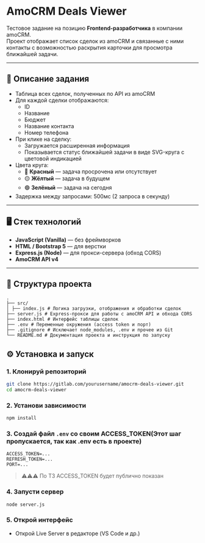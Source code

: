 # AmoCRM Deals Viewer

Тестовое задание на позицию **Frontend-разработчика** в компании amoCRM.  
Проект отображает список сделок из amoCRM и связанные с ними контакты с возможностью раскрытия карточки для просмотра ближайшей задачи.

---

## 📌 Описание задания

- Таблица всех сделок, полученных по API из amoCRM
- Для каждой сделки отображаются:
  - ID
  - Название
  - Бюджет
  - Название контакта
  - Номер телефона
- При клике на сделку:
  - Загружается расширенная информация
  - Показывается статус ближайшей задачи в виде SVG-круга с цветовой индикацией
- Цвета круга:
  - 🔴 **Красный** — задача просрочена или отсутствует
  - 🟡 **Жёлтый** — задача в будущем
  - 🟢 **Зелёный** — задача на сегодня
- Задержка между запросами: 500мс (2 запроса в секунду)

---

## 🖥 Стек технологий

- **JavaScript (Vanilla)** — без фреймворков
- **HTML / Bootstrap 5** — для верстки
- **Express.js (Node)** — для прокси-сервера (обход CORS)
- **AmoCRM API v4**

---

## 📁 Структура проекта

```
.
├── src/
│ ├── index.js # Логика загрузки, отображения и обработки сделок
├── server.js # Express-прокси для работы с amoCRM API и обхода CORS
├── index.html # Интерфейс таблицы сделок
├── .env # Переменные окружения (access token и порт)
├── .gitignore # Исключает node_modules, .env и прочее из Git
└── README.md # Документация проекта и инструкция по запуску
```

## ⚙️ Установка и запуск

### 1. Клонируй репозиторий

```bash
git clone https://gitlab.com/yourusername/amocrm-deals-viewer.git
cd amocrm-deals-viewer
```

### 2. Установи зависимости

```bash
npm install
```

### 3. Создай файл `.env` со своим ACCESS_TOKEN(Этот шаг пропускается, так как .env есть в проекте)

```env
ACCESS_TOKEN=...
REFRESH_TOKEN=...
PORT=...
```

> ⚠️⚠️⚠️ По ТЗ ACCESS_TOKEN будет публично показан

### 4. Запусти сервер

```bash
node server.js
```

### 5. Открой интерфейс

- Открой Live Server в редакторе (VS Code и др.)
